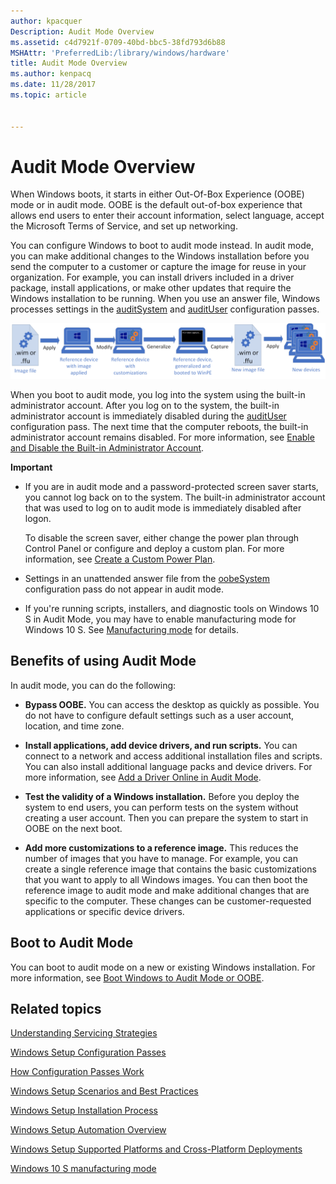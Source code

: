 ```yaml
---
author: kpacquer
Description: Audit Mode Overview
ms.assetid: c4d7921f-0709-40bd-bbc5-38fd793d6b88
MSHAttr: 'PreferredLib:/library/windows/hardware'
title: Audit Mode Overview
ms.author: kenpacq
ms.date: 11/28/2017
ms.topic: article


---
```


# Audit Mode Overview


When Windows boots, it starts in either Out-Of-Box Experience (OOBE) mode or in audit mode. OOBE is the default out-of-box experience that allows end users to enter their account information, select language, accept the Microsoft Terms of Service, and set up networking.

You can configure Windows to boot to audit mode instead. In audit mode, you can make additional changes to the Windows installation before you send the computer to a customer or capture the image for reuse in your organization. For example, you can install drivers included in a driver package, install applications, or make other updates that require the Windows installation to be running. When you use an answer file, Windows processes settings in the [auditSystem](auditsystem.md) and [auditUser](audituser.md) configuration passes.

![Modify an image online: Start with an image file (either .wim or .ffu format). Apply it to a reference device. Modify it in Windows. Generalize it to prepare it for capturing. Capture the image into a new image file (either .wim or .ffu format). Apply it to new devices.](images/servicing_audit.png)

When you boot to audit mode, you log into the system using the built-in administrator account. After you log on to the system, the built-in administrator account is immediately disabled during the [auditUser](audituser.md) configuration pass. The next time that the computer reboots, the built-in administrator account remains disabled. For more information, see [Enable and Disable the Built-in Administrator Account](enable-and-disable-the-built-in-administrator-account.md).

**Important**  
-   If you are in audit mode and a password-protected screen saver starts, you cannot log back on to the system. The built-in administrator account that was used to log on to audit mode is immediately disabled after logon.

    To disable the screen saver, either change the power plan through Control Panel or configure and deploy a custom plan. For more information, see [Create a Custom Power Plan](create-a-custom-power-plan-technicalreference.md).

-   Settings in an unattended answer file from the [oobeSystem](oobesystem.md) configuration pass do not appear in audit mode.

-   If you're running scripts, installers, and diagnostic tools on Windows 10 S in Audit Mode, you may have to enable manufacturing mode for Windows 10 S. See [Manufacturing mode](windows-10-s-manufacturing-mode.md) for details.
 

## Benefits of using Audit Mode


In audit mode, you can do the following:

-   **Bypass OOBE.** You can access the desktop as quickly as possible. You do not have to configure default settings such as a user account, location, and time zone.

-   **Install applications, add device drivers, and run scripts.** You can connect to a network and access additional installation files and scripts. You can also install additional language packs and device drivers. For more information, see [Add a Driver Online in Audit Mode](add-a-driver-online-in-audit-mode.md).

-   **Test the validity of a Windows installation.** Before you deploy the system to end users, you can perform tests on the system without creating a user account. Then you can prepare the system to start in OOBE on the next boot.

-   **Add more customizations to a reference image.** This reduces the number of images that you have to manage. For example, you can create a single reference image that contains the basic customizations that you want to apply to all Windows images. You can then boot the reference image to audit mode and make additional changes that are specific to the computer. These changes can be customer-requested applications or specific device drivers.

## <span id="Boot_to_Audit_Mode"></span><span id="boot_to_audit_mode"></span><span id="BOOT_TO_AUDIT_MODE"></span>Boot to Audit Mode


You can boot to audit mode on a new or existing Windows installation. For more information, see [Boot Windows to Audit Mode or OOBE](boot-windows-to-audit-mode-or-oobe.md).



## <span id="related_topics"></span>Related topics


[Understanding Servicing Strategies](understanding-servicing-strategies.md)

[Windows Setup Configuration Passes](windows-setup-configuration-passes.md)

[How Configuration Passes Work](how-configuration-passes-work.md)

[Windows Setup Scenarios and Best Practices](windows-setup-scenarios-and-best-practices.md)

[Windows Setup Installation Process](windows-setup-installation-process.md)

[Windows Setup Automation Overview](windows-setup-automation-overview.md)

[Windows Setup Supported Platforms and Cross-Platform Deployments](windows-setup-supported-platforms-and-cross-platform-deployments.md)

[Windows 10 S manufacturing mode](windows-10-s-manufacturing-mode.md)

 

 






